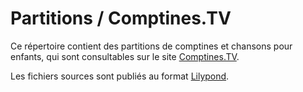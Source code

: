 Partitions / Comptines.TV
=========================

Ce répertoire contient des partitions de comptines et chansons pour enfants, qui sont consultables sur le site [Comptines.TV](http://comptines.tv).

Les fichiers sources sont publiés au format [Lilypond](http://lilypond.org/  "LilyPond – Music notation for everyone").